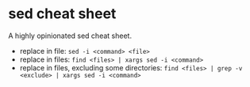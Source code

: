 # sed cheat sheet

A highly opinionated sed cheat sheet.

* replace in file: `sed -i <command> <file>`
* replace in files: `find <files> | xargs sed -i <command>`
* replace in files, excluding some directories: `find <files> | grep -v <exclude> | xargs sed -i <command>`
